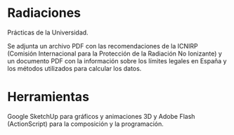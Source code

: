 # Radiaciones
Prácticas de la Universidad.

Se adjunta un archivo PDF con las recomendaciones de la ICNIRP (Comisión Internacional para la Protección de la Radiación No Ionizante) y un documento PDF con la información sobre los límites legales en España y los métodos utilizados para calcular los datos.

# Herramientas
Google SketchUp para gráficos y animaciones 3D y Adobe Flash (ActionScript) para la composición y la programación.
